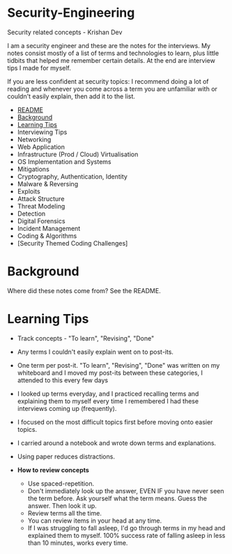 # Security-Engineering
Security related concepts - Krishan Dev

I am a security engineer and these are the notes for the interviews. My notes consist mostly of a list of terms and technologies to learn, plus little tidbits that helped me remember certain details. At the end are interview tips I made for myself. 

If you are less confident at security topics: I recommend doing a lot of reading and whenever you come across a term you are unfamiliar with or couldn't easily explain, then add it to the list.

- [README](#security-engineering)
- [Background](#background)
- [Learning Tips](#learning-tips)
- Interviewing Tips
- Networking
- Web Application
- Infrastructure (Prod / Cloud) Virtualisation
- OS Implementation and Systems
- Mitigations
- Cryptography, Authentication, Identity
- Malware & Reversing
- Exploits
- Attack Structure
- Threat Modeling
- Detection
- Digital Forensics
- Incident Management
- Coding & Algorithms
- [Security Themed Coding Challenges]

# Background
Where did these notes come from? See the README.

# Learning Tips
  - Track concepts - "To learn", "Revising", "Done"
  - Any terms I couldn't easily explain went on to post-its.
  - One term per post-it.
"To learn", "Revising", "Done" was written on my whiteboard and I moved my post-its between these categories, I attended to this every few days
- I looked up terms everyday, and I practiced recalling terms and explaining them to myself every time I remembered I had these interviews coming up (frequently).
- I focused on the most difficult topics first before moving onto easier topics.
- I carried around a notebook and wrote down terms and explanations.
- Using paper reduces distractions.

- **How to review concepts**

  - Use spaced-repetition.
  - Don't immediately look up the answer, EVEN IF you have never seen the term before. Ask yourself what the term means. Guess the answer. Then look it up.
  - Review terms all the time.
  - You can review items in your head at any time. 
  - If I was struggling to fall asleep, I'd go through terms in my head and explained them to myself. 100% success rate of falling asleep in less than 10 minutes, works every time.

